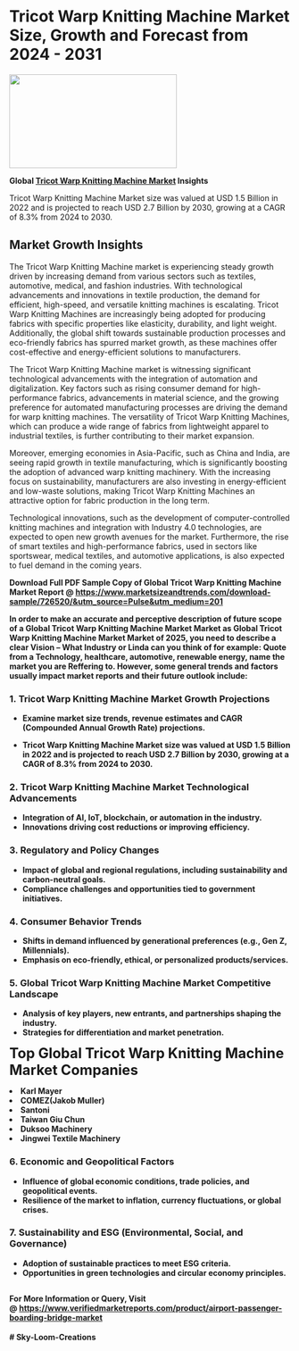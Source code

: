 <H1>Tricot Warp Knitting Machine Market Size, Growth and Forecast from 2024 - 2031</H1><img class="aligncenter size-medium wp-image-584254" src="https://thirdeyenews.in/wp-content/uploads/2024/09/Global-Market-Research-300x168.jpeg" alt="" width="300" height="168" /><p><strong>Global&nbsp;<a href="https://www.marketsizeandtrends.com/download-sample/726520/&amp;utm_source=Pulse&amp;utm_medium=201">Tricot Warp Knitting Machine Market</a> Insights</strong></p><p>Tricot Warp Knitting Machine Market size was valued at USD 1.5 Billion in 2022 and is projected to reach USD 2.7 Billion by 2030, growing at a CAGR of 8.3% from 2024 to 2030.</p><p><h2>Market Growth Insights</h2> <p>The Tricot Warp Knitting Machine market is experiencing steady growth driven by increasing demand from various sectors such as textiles, automotive, medical, and fashion industries. With technological advancements and innovations in textile production, the demand for efficient, high-speed, and versatile knitting machines is escalating. Tricot Warp Knitting Machines are increasingly being adopted for producing fabrics with specific properties like elasticity, durability, and light weight. Additionally, the global shift towards sustainable production processes and eco-friendly fabrics has spurred market growth, as these machines offer cost-effective and energy-efficient solutions to manufacturers.</p> <p><strong></strong></p> <p>The Tricot Warp Knitting Machine market is witnessing significant technological advancements with the integration of automation and digitalization. Key factors such as rising consumer demand for high-performance fabrics, advancements in material science, and the growing preference for automated manufacturing processes are driving the demand for warp knitting machines. The versatility of Tricot Warp Knitting Machines, which can produce a wide range of fabrics from lightweight apparel to industrial textiles, is further contributing to their market expansion.</p> <p>Moreover, emerging economies in Asia-Pacific, such as China and India, are seeing rapid growth in textile manufacturing, which is significantly boosting the adoption of advanced warp knitting machinery. With the increasing focus on sustainability, manufacturers are also investing in energy-efficient and low-waste solutions, making Tricot Warp Knitting Machines an attractive option for fabric production in the long term.</p> <p>Technological innovations, such as the development of computer-controlled knitting machines and integration with Industry 4.0 technologies, are expected to open new growth avenues for the market. Furthermore, the rise of smart textiles and high-performance fabrics, used in sectors like sportswear, medical textiles, and automotive applications, is also expected to fuel demand in the coming years.</p> <p><strong></p><p><span class=""><strong>Download Full PDF Sample Copy of Global Tricot Warp Knitting Machine Market Report</strong> @ <a href="https://www.marketsizeandtrends.com/download-sample/726520/&amp;utm_source=Pulse&amp;utm_medium=201" target="_blank">https://www.marketsizeandtrends.com/download-sample/726520/&amp;utm_source=Pulse&amp;utm_medium=201</a></span></p><p>In order to make an accurate and perceptive description of future scope of a Global&nbsp;Tricot Warp Knitting Machine Market Market as Global&nbsp;Tricot Warp Knitting Machine Market Market of 2025, you need to describe a clear Vision &ndash; What Industry or Linda can you think of for example: Quote from a Technology, healthcare, automotive, renewable energy, name the market you are Reffering to. However, some general trends and factors usually impact market reports and their future outlook include:</p><h3>1.&nbsp;<strong>Tricot Warp Knitting Machine Market Growth Projections</strong></h3><ul><li>Examine market size trends, revenue estimates and CAGR (Compounded Annual Growth Rate) projections.</li><li><p>Tricot Warp Knitting Machine Market size was valued at USD 1.5 Billion in 2022 and is projected to reach USD 2.7 Billion by 2030, growing at a CAGR of 8.3% from 2024 to 2030.</p></li></ul><h3>2.&nbsp;<strong>Tricot Warp Knitting Machine Market Technological Advancements</strong></h3><ul><li>Integration of AI, IoT, blockchain, or automation in the industry.</li><li>Innovations driving cost reductions or improving efficiency.</li></ul><h3>3.&nbsp;<strong>Regulatory and Policy Changes</strong></h3><ul><li>Impact of global and regional regulations, including sustainability and carbon-neutral goals.</li><li>Compliance challenges and opportunities tied to government initiatives.</li></ul><h3>4.&nbsp;<strong>Consumer Behavior Trends</strong></h3><ul><li>Shifts in demand influenced by generational preferences (e.g., Gen Z, Millennials).</li><li>Emphasis on eco-friendly, ethical, or personalized products/services.</li></ul><h3>5.&nbsp;<strong>Global Tricot Warp Knitting Machine Market Competitive Landscape</strong></h3><ul><li>Analysis of key players, new entrants, and partnerships shaping the industry.</li><li>Strategies for differentiation and market penetration.</li></ul><p data-pm-slice="1 1 []"><span style="color: inherit; font-family: inherit; font-size: 25px;">Top Global Tricot Warp Knitting Machine Market Companies</span></p><div class="" data-test-id=""><p><li>Karl Mayer</li><li> COMEZ(Jakob Muller)</li><li> Santoni</li><li> Taiwan Giu Chun</li><li> Duksoo Machinery</li><li> Jingwei Textile Machinery</li></p></div><h3>6.&nbsp;<strong>Economic and Geopolitical Factors</strong></h3><ul><li>Influence of global economic conditions, trade policies, and geopolitical events.</li><li>Resilience of the market to inflation, currency fluctuations, or global crises.</li></ul><h3>7.&nbsp;<strong>Sustainability and ESG (Environmental, Social, and Governance)</strong></h3><ul><li>Adoption of sustainable practices to meet ESG criteria.</li><li>Opportunities in green technologies and circular economy principles.</li></ul><h2><strong style="font-size: 14px;">For More Information or Query, Visit @&nbsp;</strong><a style="background-color: #ffffff; font-size: 14px;" href="https://www.marketsizeandtrends.com/report/tricot-warp-knitting-machine-market/" target="_blank">https://www.verifiedmarketreports.com/product/airport-passenger-boarding-bridge-market</a></h2># Sky-Loom-Creations
